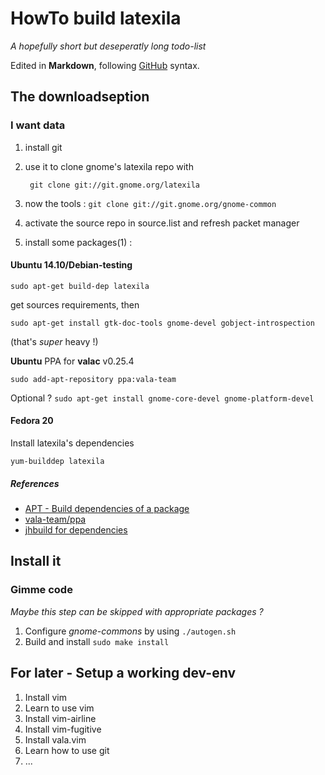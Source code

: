 HowTo build latexila
=================

*A hopefully short but deseperatly long todo-list*

Edited in **Markdown**, following [GitHub](https://help.github.com/articles/markdown-basics/)
syntax.

The downloadseption
---------------------------------

### I want data

1. install git
2. use it to clone gnome's latexila repo with

        git clone git://git.gnome.org/latexila
3. now the tools : ```git clone git://git.gnome.org/gnome-common```
4. activate the source repo in source.list and refresh packet manager 
5. install some packages(1) :

#### Ubuntu 14.10/Debian-testing
    sudo apt-get build-dep latexila
get sources requirements, then
 
    sudo apt-get install gtk-doc-tools gnome-devel gobject-introspection
(that's _super_ heavy !)

**Ubuntu** PPA for **valac** v0.25.4

    sudo add-apt-repository ppa:vala-team

Optional ?  ```sudo apt-get install gnome-core-devel gnome-platform-devel```

#### Fedora 20
Install latexila's dependencies

    yum-builddep latexila

##### References
- [APT - Build dependencies of a package](http://askubuntu.com/questions/21379/how-do-i-find-the-build-dependencies-of-a-package)
- [vala-team/ppa](https://launchpad.net/~vala-team/+archive/ubuntu/ppa)
- [jhbuild for dependencies](https://wiki.gnome.org/Projects/Jhbuild/Dependencies/Fedora)

Install it
------------
### Gimme code
_Maybe this step can be skipped with appropriate packages ?_

1. Configure *gnome-commons* by using ``` ./autogen.sh ```
2. Build and install ```sudo make install```

For later - Setup a working dev-env
-------------------------------------

1. Install vim
2. Learn to use vim
3. Install vim-airline
4. Install vim-fugitive
5. Install vala.vim
6. Learn how to use git
7. ...
